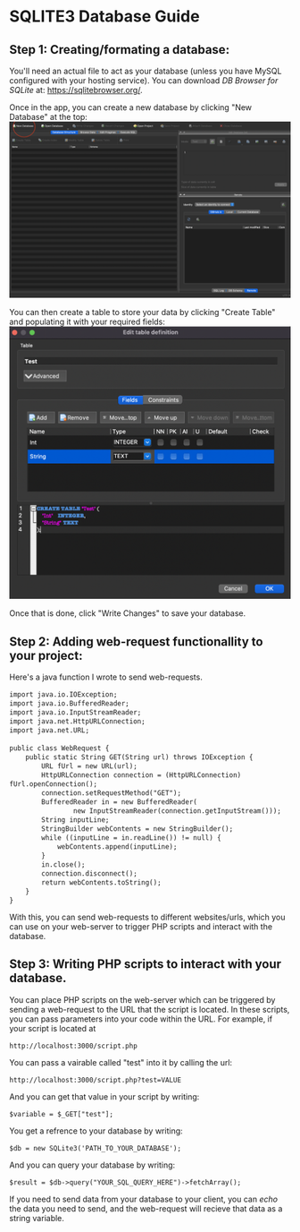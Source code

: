 # SQLITE3 Database Guide

## Step 1: Creating/formating a database:
You'll need an actual file to act as your database (unless you have MySQL configured with your hosting service). You can download *DB Browser for SQLite* at: https://sqlitebrowser.org/.

Once in the app, you can create a new database by clicking "New Database" at the top:
![Demo](/img/1.png "Nothing to see here")

You can then create a table to store your data by clicking "Create Table" and populating it with your required fields:
![Demo](/img/2.png "Nothing to see here")

Once that is done, click "Write Changes" to save your database.

## Step 2: Adding web-request functionallity to your project:
Here's a java function I wrote to send web-requests.
```
import java.io.IOException;
import java.io.BufferedReader;
import java.io.InputStreamReader;
import java.net.HttpURLConnection;
import java.net.URL;

public class WebRequest {
    public static String GET(String url) throws IOException {
        URL fUrl = new URL(url);
        HttpURLConnection connection = (HttpURLConnection) fUrl.openConnection();
        connection.setRequestMethod("GET");
        BufferedReader in = new BufferedReader(
                new InputStreamReader(connection.getInputStream()));
        String inputLine;
        StringBuilder webContents = new StringBuilder();
        while ((inputLine = in.readLine()) != null) {
            webContents.append(inputLine);
        }
        in.close();
        connection.disconnect();
        return webContents.toString();
    }
}
```
With this, you can send web-requests to different websites/urls, which you can use on your web-server to trigger PHP scripts and interact with the database.

## Step 3: Writing PHP scripts to interact with your database.
You can place PHP scripts on the web-server which can be triggered by sending a web-request to the URL that the script is located. In these scripts, you can pass parameters into your code within the URL. For example, if your script is located at 
```
http://localhost:3000/script.php
```

You can pass a vairable called "test" into it by calling the url:
```
http://localhost:3000/script.php?test=VALUE
```
And you can get that value in your script by writing:
```
$variable = $_GET["test"];
```

You get a refrence to your database by writing:
```
$db = new SQLite3('PATH_TO_YOUR_DATABASE');
```
And you can query your database by writing:
```
$result = $db->query("YOUR_SQL_QUERY_HERE")->fetchArray();
```

If you need to send data from your database to your client, you can *echo* the data you need to send, and the web-request will recieve that data as a string variable.